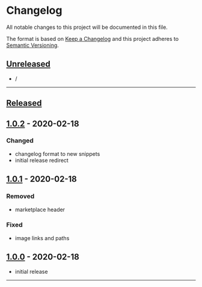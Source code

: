 # **Changelog**
All notable changes to this project will be documented in this file.

The format is based on [Keep a Changelog][Keep a Changelog] and this project adheres to [Semantic Versioning][Semantic Versioning].

## **[Unreleased]**

- /

---

## **[Released]**

## [1.0.2] - 2020-02-18

### Changed
- changelog format to new snippets
- initial release redirect


## [1.0.1] - 2020-02-18

### Removed
- marketplace header

### Fixed
- image links and paths


## [1.0.0] - 2020-02-18
- initial release

---

<!-- Links -->
[Keep a Changelog]: https://keepachangelog.com/
[Semantic Versioning]: https://semver.org/

<!-- Versions -->
[Unreleased]: CHANGELOG.md
[Released]: https://github.com/RLNT/vscode-keepachangelog/releases
[1.0.2]: https://github.com/RLNT/vscode-keepachangelog/compare/v1.0.1..v1.0.2
[1.0.1]: https://github.com/RLNT/vscode-keepachangelog/compare/v1.0.0..v1.0.1
[1.0.0]: https://github.com/RLNT/vscode-keepachangelog/releases/tag/v1.0.0
